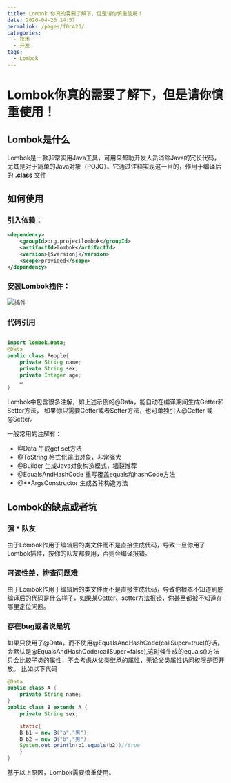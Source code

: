 ```yaml
---
title: Lombok 你真的需要了解下，但是请你慎重使用！
date: 2020-04-26 14:57
permalink: /pages/f0c423/
categories:
  - 技术
  - 开发
tags:
  - Lombok
---
```


# Lombok你真的需要了解下，但是请你慎重使用！

## Lombok是什么

Lombok是一款非常实用Java工具，可用来帮助开发人员消除Java的冗长代码，尤其是对于简单的Java对象（POJO）。它通过注释实现这一目的，作用于编译后的 **.class** 文件

## 如何使用

### 引入依赖：
```xml
<dependency>
    <groupId>org.projectlombok</groupId>
    <artifactId>lombok</artifactId>
    <version>{$version}</version>
    <scope>provided</scope>
</dependency>
```

### 安装Lombok插件：

![插件](https://image.studying.icu/image_1587705712638.png-zjoin.webp)

### 代码引用

```Java

import lombok.Data;
@Data
public class People{
    private String name;
    private String sex;
    private Integer age;
    …
}
```

Lombok中包含很多注解，如上述示例的@Data，能自动在编译期间生成Getter和Setter方法， 如果你只需要Getter或者Setter方法，也可单独引入@Getter 或 @Setter。

一般常用的注解有：
- @Data 生成get set方法
- @ToString 格式化输出对象，非常强大
- @Builder 生成Java对象构造模式，墙裂推荐
- @EqualsAndHashCode 重写覆盖equals和hashCode方法
- @**ArgsConstructor 生成各种构造方法

## Lombok的缺点或者坑

### 强 * 队友

由于Lombok作用于编辑后的类文件而不是直接生成代码，导致一旦你用了Lombok插件，按你的队友都要用，否则会编译报错。

### 可读性差，排查问题难

由于Lombok作用于编辑后的类文件而不是直接生成代码，导致你根本不知道到底编译后的代码是什么样子，如果某Getter、setter方法报错，你甚至都被不知道在哪里定位问题。

### 存在bug或者说是坑

如果只使用了@Data，而不使用@EqualsAndHashCode(callSuper=true)的话，会默认是@EqualsAndHashCode(callSuper=false),这时候生成的equals()方法只会比较子类的属性，不会考虑从父类继承的属性，无论父类属性访问权限是否开放。
比如以下代码

```Java
@Data
public class A {
    private String name;
}
public class B extends A {
    private String sex;

    static{
	B b1 = new B("a","男");
	B b2 = new B("b","男");	
	System.out.println(b1.equals(b2))//true
    }
}

```

基于以上原因，Lombok需要慎重使用。